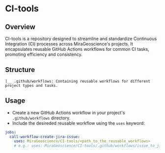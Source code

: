# CI-tools

## Overview

CI-tools is a repository designed to streamline and standardize Continuous Integration (CI) processes across MiraGeoscience's projects. It encapsulates reusable GitHub Actions workflows for common CI tasks, promoting efficiency and consistency.

## Structure

```
|__ .github/workflows: Containing reusable workflows for different project types and tasks.
```

## Usage

- Create a new GitHub Actions workflow in your project's `.github/workflows` directory.
- Include the desireded reusable workflow using the `uses` keyword:
```yaml
jobs:
  call-workflow-create-jira-issue:
    uses: MiraGeoscience/CI-tools/<path_to_the_reusable_workflows> 
    # e.g.: uses: MiraGeoscience/CI-tools/.github/workflows/issue_to_jira.yml
```

